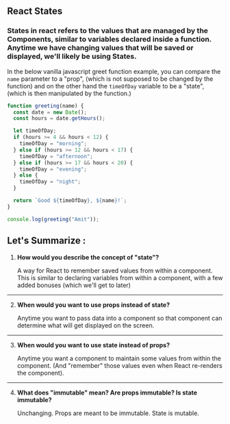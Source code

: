 ## React States

### States in react refers to the values that are managed by the Components, similar to variables declared inside a function. Anytime we have changing values that will be saved or displayed, we'll likely be using States.

In the below vanilla javascript greet function example, you can compare the `name` parameter to a "prop", (which is not supposed to be changed by the function) and on the other hand the `timeOfDay` variable to be a "state", (which is then manipulated by the function.)

```js
function greeting(name) {
  const date = new Date();
  const hours = date.getHours();

  let timeOfDay;
  if (hours >= 4 && hours < 12) {
    timeOfDay = "morning";
  } else if (hours >= 12 && hours < 17) {
    timeOfDay = "afternoon";
  } else if (hours >= 17 && hours < 20) {
    timeOfDay = "evening";
  } else {
    timeOfDay = "night";
  }

  return `Good ${timeOfDay}, ${name}!`;
}

console.log(greeting("Amit"));
```

## Let's Summarize :

1.  **How would you describe the concept of "state"?**

    A way for React to remember saved values from within a component.
    This is similar to declaring variables from within a component,
    with a few added bonuses (which we'll get to later)

---

2.  **When would you want to use props instead of state?**

    Anytime you want to pass data into a component so that
    component can determine what will get displayed on the
    screen.

---

3.  **When would you want to use state instead of props?**

    Anytime you want a component to maintain some values from within the component. (And "remember" those values even
    when React re-renders the component).

---

4.  **What does "immutable" mean? Are props immutable? Is state immutable?**

    Unchanging. Props are meant to be immutable. State is mutable.
